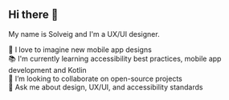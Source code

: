 ## Hi there 👋

<!--**solveig-boivin/solveig-boivin** is a ✨ _special_ ✨ repository because its `README.md` (this file) appears on your GitHub profile.-->

My name is Solveig and I'm a UX/UI designer.

🎨 I love to imagine new mobile app designs <br/>
📚 I'm currently learning accessibility best practices, mobile app development and Kotlin <br/>
🔭 I’m looking to collaborate on open-source projects <br/>
💬 Ask me about design, UX/UI, and accessibility standards <br/>
